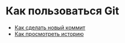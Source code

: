 # Как пользоваться Git

- [Как сделать новый коммит](./commit_help.md)
- [Как просмотреть историю](./log_help.md)